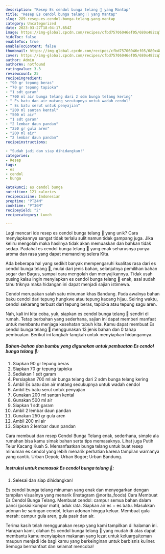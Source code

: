 ```yaml
---
description: "Resep Es cendol bunga telang 💐 yang Mantap"
title: "Resep Es cendol bunga telang 💐 yang Mantap"
slug: 289-resep-es-cendol-bunga-telang-yang-mantap
category: Uncategorized
date: 2023-03-27T18:04:17.654Z
image: https://img-global.cpcdn.com/recipes/cfbd75706046ef05/680x482cq70/es-cendol-bunga-telang-foto-resep-utama.jpg
hideToc: false
enableToc: true
enableTocContent: false
thumbnail: https://img-global.cpcdn.com/recipes/cfbd75706046ef05/680x482cq70/es-cendol-bunga-telang-foto-resep-utama.jpg
cover: https://img-global.cpcdn.com/recipes/cfbd75706046ef05/680x482cq70/es-cendol-bunga-telang-foto-resep-utama.jpg
author: Admin
authorAv: notfound
ratingvalue: 3.3
reviewcount: 25
recipeingredient:
- "90 gr tepung beras"
- "70 gr tepung tapioka"
- "1 sdt garam"
- "700 ml air bunga telang dari 2 sdm bunga telang kering"
- " Es batu dan air matang secukupnya untuk wadah cendol"
- " Es batu serut untuk penyajian"
- "200 ml santan kental"
- "500 ml air"
- "1 sdt garam"
- "2 lembar daun pandan"
- "250 gr gula aren"
- "200 ml air"
- "2 lembar daun pandan"
recipeinstructions:

- "Sudah jadi dan siap dihidangkan!"
categories:
- Resep
tags:
- es
- cendol
- bunga

katakunci: es cendol bunga 
nutrition: 121 calories
recipecuisine: Indonesian
preptime: "PT24M"
cooktime: "PT36M"
recipeyield: "2"
recipecategory: Lunch

---
```





Lagi mencari ide resep es cendol bunga telang 💐 yang unik? Cara menyiapkannya sangat tidak terlalu sulit namun tidak gampang juga. Jika keliru mengolah maka hasilnya tidak akan memuaskan dan bahkan tidak sedap. Padahal es cendol bunga telang 💐 yang enak seharusnya punya aroma dan rasa yang dapat memancing selera Kita.





Ada beberapa hal yang sedikit banyak mempengaruhi kualitas rasa dari es cendol bunga telang 💐, mulai dari jenis bahan, selanjutnya pemilihan bahan segar dan Bagus, sampai cara mengolah dan menyajikannya. Tidak usah pusing kalau ingin menyiapkan es cendol bunga telang 💐 enak,      asal sudah tahu triknya maka hidangan ini dapat menjadi sajian istimewa.














Cendol merupakan salah satu minuman khas Bandung. Pada awalnya bahan baku cendol dari tepung hungkwe atau tepung kacang hijau. Seiring waktu, cendol sekarang terbuat dari tepung beras, tapioka atau tepung sagu aren.






Nah, kali ini kita coba, yuk, siapkan es cendol bunga telang 💐 sendiri di rumah. Tetap berbahan yang sederhana, sajian ini dapat memberi manfaat untuk membantu menjaga kesehatan tubuh kita. Kamu dapat membuat Es cendol bunga telang 💐 menggunakan 13 jenis bahan dan 0 tahap pembuatan. Berikut ini langkah-langkah untuk menyiapkan hidangannya.

<!--inarticleads1-->

##### Bahan-bahan dan bumbu yang digunakan untuk pembuatan Es cendol bunga telang 💐:

1. Siapkan 90 gr tepung beras
1. Siapkan 70 gr tepung tapioka
1. Sediakan 1 sdt garam
1. Persiapkan 700 ml air bunga telang dari 2 sdm bunga telang kering
1. Ambil  Es batu dan air matang secukupnya untuk wadah cendol
1. Ambil  Es batu serut untuk penyajian
1. Gunakan 200 ml santan kental
1. Gunakan 500 ml air
1. Siapkan 1 sdt garam
1. Ambil 2 lembar daun pandan
1. Gunakan 250 gr gula aren
1. Ambil 200 ml air
1. Siapkan 2 lembar daun pandan


Cara membuat dan resep Cendol Bunga Telang enak, sederhana, simple ala rumahan bisa kamu simak bahan serta tips memasaknya. Lihat juga Putih Telur Kacang Kuah S. Memanfaatkan bunga telang untuk buat resep minuman es cendol yang lebih menarik perhatian karena tampilan warnanya yang cantik. Urban Depok; Urban Bogor; Urban Bandung. 

<!--inarticleads2-->

##### Instruksi untuk memasak Es cendol bunga telang 💐:


1. Selesai dan siap dihidangkan!

Es cendol bunga telang minuman yang enak dan menyegarkan dengan tampilan visualnya yang menarik (Instagram @norita_foods) Cara Membuat Es Cendol Bunga Telang. Membuat cendol: campur semua bahan dalam panci (posisi kompor mati), aduk rata. Siapkan air es + es batu. Masukkan adonan ke saringan cendol, tekan adonan hingga keluar. Membuat gula merah: campur gula aren, gula pasir dan air. 

Terima kasih telah menggunakan resep yang kami tampilkan di halaman ini. Harapan kami, olahan Es cendol bunga telang 💐 yang mudah di atas dapat membantu kamu menyiapkan makanan yang lezat untuk keluarga/teman maupun menjadi ide bagi kamu yang berkeinginan untuk berbisnis kuliner. Semoga bermanfaat dan selamat mencoba!
